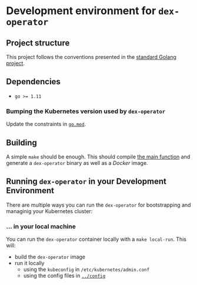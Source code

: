# Development environment for `dex-operator`

## Project structure

This project follows the conventions presented in the [standard Golang
project](https://github.com/golang-standards/project-layout).

## Dependencies

* `go >= 1.11`

### Bumping the Kubernetes version used by `dex-operator`

Update the constraints in [`go.mod`](../go.mod).

## Building

A simple `make` should be enough. This should compile [the main
function](../cmd/dex-operator/main.go) and generate a `dex-operator` binary as
well as a _Docker_ image.

## Running `dex-operator` in your Development Environment

There are multiple ways you can run the `dex-operator` for bootstrapping
and managinig your Kubernetes cluster:

### ... in your local machine

You can run the `dex-operator` container locally with a
`make local-run`. This will:

  * build the `dex-operator` image
  * run it locally
    * using the `kubeconfig` in `/etc/kubernetes/admin.conf`
    * using the config files in [`../config`](`../config`)
